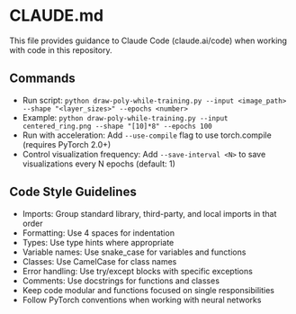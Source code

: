# CLAUDE.md

This file provides guidance to Claude Code (claude.ai/code) when working with code in this repository.

## Commands
- Run script: `python draw-poly-while-training.py --input <image_path> --shape "<layer_sizes>" --epochs <number>`
- Example: `python draw-poly-while-training.py --input centered_ring.png --shape "[10]*8" --epochs 100`
- Run with acceleration: Add `--use-compile` flag to use torch.compile (requires PyTorch 2.0+)
- Control visualization frequency: Add `--save-interval <N>` to save visualizations every N epochs (default: 1)

## Code Style Guidelines
- Imports: Group standard library, third-party, and local imports in that order
- Formatting: Use 4 spaces for indentation
- Types: Use type hints where appropriate
- Variable names: Use snake_case for variables and functions
- Classes: Use CamelCase for class names
- Error handling: Use try/except blocks with specific exceptions
- Comments: Use docstrings for functions and classes
- Keep code modular and functions focused on single responsibilities
- Follow PyTorch conventions when working with neural networks